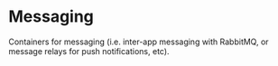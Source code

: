 # Messaging

Containers for messaging (i.e. inter-app messaging with RabbitMQ, or message relays for push notifications, etc).
